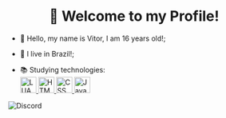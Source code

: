 <h1 align="center">👋 Welcome to my Profile!</h1>

- 👋 Hello, my name is Vitor, I am 16 years old!;
- 🏡 I live in Brazil!;
  
- 📚 Studying technologies:<br>
  <a href="https://www.lua.org/" rel="nofollow">
  <img alt="LUA" width="32em" height="32em" src="https://cdn.discordapp.com/attachments/721221375922143265/866441822951833660/1024px-Lua-Logo.png" style="max-width:100%;">
  </a>
  <a href="https://www.w3.org/standards/webdesign/htmlcss.html" rel="nofollow">
  <img alt="HTML" width="32em" height="32em" src="https://cdn.discordapp.com/attachments/721221375922143265/866441972432764938/logo-2582748_640.png" style="max-width:100%;">
  </a>
  <a href="https://www.w3.org/standards/webdesign/htmlcss.html" rel="nofollow">
  <img alt="CSS" width="32em" height="32em" src="https://cdn.discordapp.com/attachments/721221375922143265/866441910066216979/logo-2582747_1280.png" style="max-width:100%;">
  </a>
  <a href="https://www.javascript.com/" rel="nofollow">
  <img alt="JavaScript" width="32em" height="32em" src="https://cdn.discordapp.com/attachments/721221375922143265/866440747812519976/javascript.png" style="max-width:100%;">
  </a>

<img alt="Discord" src="https://img.shields.io/static/v1?style=flat&amp;logo=discord&amp;logoColor=white&amp;color=%237289DA&amp;label=&amp;message=KFS%239611" style="max-width:100%;">

